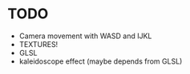TODO
====

* Camera movement with WASD and IJKL
* TEXTURES!
* GLSL
* kaleidoscope effect (maybe depends from GLSL)
